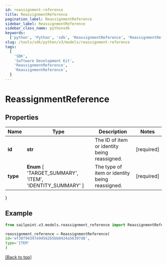 ```yaml
---
id: reassignment-reference
title: ReassignmentReference
pagination_label: ReassignmentReference
sidebar_label: ReassignmentReference
sidebar_class_name: pythonsdk
keywords:
  ['python', 'Python', 'sdk', 'ReassignmentReference', 'ReassignmentReference']
slug: /tools/sdk/python/v3/models/reassignment-reference
tags:
  [
    'SDK',
    'Software Development Kit',
    'ReassignmentReference',
    'ReassignmentReference',
  ]
---
```


# ReassignmentReference

## Properties

| Name | Type | Description | Notes |
| --- | --- | --- | --- |
| **id** | **str** | The ID of item or identity being reassigned. | [required] |
| **type** | **Enum** [ 'TARGET_SUMMARY', 'ITEM', 'IDENTITY_SUMMARY' ] | The type of item or identity being reassigned. | [required] |

}

## Example

```python
from sailpoint.v3.models.reassignment_reference import ReassignmentReference

reassignment_reference = ReassignmentReference(
id='ef38f94347e94562b5bb8424a56397d8',
type='ITEM'
)

```

[[Back to top]](#)
